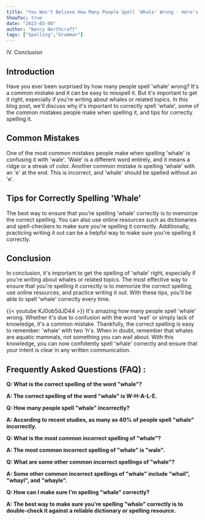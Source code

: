```yaml
---
title: "You Won't Believe How Many People Spell 'Whale' Wrong - Here's How to Get it Right!"
ShowToc: true 
date: "2023-03-08"
author: "Nancy Northcraft" 
tags: ["Spelling","Grammar"]
---
```

IV. Conclusion

## Introduction
Have you ever been surprised by how many people spell 'whale' wrong? It's a common mistake and it can be easy to misspell it. But it's important to get it right, especially if you're writing about whales or related topics. In this blog post, we'll discuss why it's important to correctly spell 'whale', some of the common mistakes people make when spelling it, and tips for correctly spelling it. 

## Common Mistakes
One of the most common mistakes people make when spelling 'whale' is confusing it with 'wale'. 'Wale' is a different word entirely, and it means a ridge or a streak of color. Another common mistake is spelling 'whale' with an 'e' at the end. This is incorrect, and 'whale' should be spelled without an 'e'. 

## Tips for Correctly Spelling 'Whale'
The best way to ensure that you're spelling 'whale' correctly is to memorize the correct spelling. You can also use online resources such as dictionaries and spell-checkers to make sure you're spelling it correctly. Additionally, practicing writing it out can be a helpful way to make sure you're spelling it correctly. 

## Conclusion
In conclusion, it's important to get the spelling of 'whale' right, especially if you're writing about whales or related topics. The most effective way to ensure that you're spelling it correctly is to memorize the correct spelling, use online resources, and practice writing it out. With these tips, you'll be able to spell 'whale' correctly every time.

{{< youtube KJ0ob5dJD44 >}} 
It's amazing how many people spell 'whale' wrong. Whether it's due to confusion with the word 'wail' or simply lack of knowledge, it's a common mistake. Thankfully, the correct spelling is easy to remember: 'whale' with two 'h's. When in doubt, remember that whales are aquatic mammals, not something you can wail about. With this knowledge, you can now confidently spell 'whale' correctly and ensure that your intent is clear in any written communication.

## Frequently Asked Questions (FAQ) :
**Q: What is the correct spelling of the word "whale"?**

**A: The correct spelling of the word "whale" is W-H-A-L-E.**

**Q: How many people spell "whale" incorrectly?**

**A: According to recent studies, as many as 40% of people spell "whale" incorrectly.**

**Q: What is the most common incorrect spelling of "whale"?**

**A: The most common incorrect spelling of "whale" is "wale".**

**Q: What are some other common incorrect spellings of "whale"?**

**A: Some other common incorrect spellings of "whale" include "whail", "whayl", and "whayle".**

**Q: How can I make sure I'm spelling "whale" correctly?**

**A: The best way to make sure you're spelling "whale" correctly is to double-check it against a reliable dictionary or spelling resource.**





